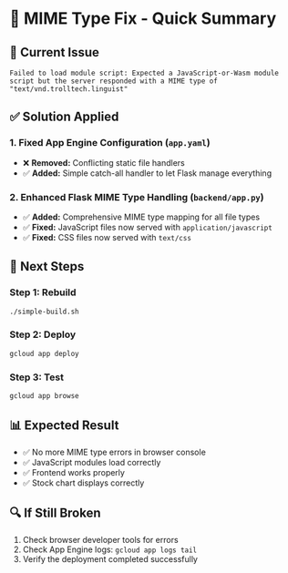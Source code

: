 # 🔧 MIME Type Fix - Quick Summary

## 🚨 Current Issue
```
Failed to load module script: Expected a JavaScript-or-Wasm module script but the server responded with a MIME type of "text/vnd.trolltech.linguist"
```

## ✅ Solution Applied

### 1. **Fixed App Engine Configuration** (`app.yaml`)
- ❌ **Removed:** Conflicting static file handlers
- ✅ **Added:** Simple catch-all handler to let Flask manage everything

### 2. **Enhanced Flask MIME Type Handling** (`backend/app.py`)
- ✅ **Added:** Comprehensive MIME type mapping for all file types
- ✅ **Fixed:** JavaScript files now served with `application/javascript`
- ✅ **Fixed:** CSS files now served with `text/css`

## 🚀 Next Steps

### Step 1: Rebuild
```bash
./simple-build.sh
```

### Step 2: Deploy
```bash
gcloud app deploy
```

### Step 3: Test
```bash
gcloud app browse
```

## 📊 Expected Result
- ✅ No more MIME type errors in browser console
- ✅ JavaScript modules load correctly
- ✅ Frontend works properly
- ✅ Stock chart displays correctly

## 🔍 If Still Broken
1. Check browser developer tools for errors
2. Check App Engine logs: `gcloud app logs tail`
3. Verify the deployment completed successfully 